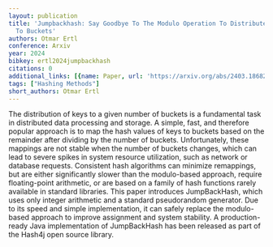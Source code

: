 ```yaml
---
layout: publication
title: 'Jumpbackhash: Say Goodbye To The Modulo Operation To Distribute Keys Uniformly
  To Buckets'
authors: Otmar Ertl
conference: Arxiv
year: 2024
bibkey: ertl2024jumpbackhash
citations: 0
additional_links: [{name: Paper, url: 'https://arxiv.org/abs/2403.18682'}]
tags: ["Hashing Methods"]
short_authors: Otmar Ertl
---
```

The distribution of keys to a given number of buckets is a fundamental task
in distributed data processing and storage. A simple, fast, and therefore
popular approach is to map the hash values of keys to buckets based on the
remainder after dividing by the number of buckets. Unfortunately, these
mappings are not stable when the number of buckets changes, which can lead to
severe spikes in system resource utilization, such as network or database
requests. Consistent hash algorithms can minimize remappings, but are either
significantly slower than the modulo-based approach, require floating-point
arithmetic, or are based on a family of hash functions rarely available in
standard libraries. This paper introduces JumpBackHash, which uses only integer
arithmetic and a standard pseudorandom generator. Due to its speed and simple
implementation, it can safely replace the modulo-based approach to improve
assignment and system stability. A production-ready Java implementation of
JumpBackHash has been released as part of the Hash4j open source library.